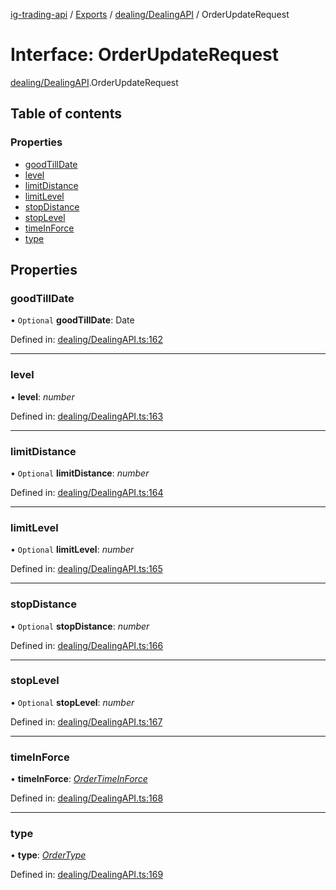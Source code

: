 [ig-trading-api](../README.md) / [Exports](../modules.md) / [dealing/DealingAPI](../modules/dealing_dealingapi.md) / OrderUpdateRequest

# Interface: OrderUpdateRequest

[dealing/DealingAPI](../modules/dealing_dealingapi.md).OrderUpdateRequest

## Table of contents

### Properties

- [goodTillDate](dealing_dealingapi.orderupdaterequest.md#goodtilldate)
- [level](dealing_dealingapi.orderupdaterequest.md#level)
- [limitDistance](dealing_dealingapi.orderupdaterequest.md#limitdistance)
- [limitLevel](dealing_dealingapi.orderupdaterequest.md#limitlevel)
- [stopDistance](dealing_dealingapi.orderupdaterequest.md#stopdistance)
- [stopLevel](dealing_dealingapi.orderupdaterequest.md#stoplevel)
- [timeInForce](dealing_dealingapi.orderupdaterequest.md#timeinforce)
- [type](dealing_dealingapi.orderupdaterequest.md#type)

## Properties

### goodTillDate

• `Optional` **goodTillDate**: Date

Defined in: [dealing/DealingAPI.ts:162](https://github.com/bennycode/ig-trading-api/blob/12afeb1/src/dealing/DealingAPI.ts#L162)

---

### level

• **level**: _number_

Defined in: [dealing/DealingAPI.ts:163](https://github.com/bennycode/ig-trading-api/blob/12afeb1/src/dealing/DealingAPI.ts#L163)

---

### limitDistance

• `Optional` **limitDistance**: _number_

Defined in: [dealing/DealingAPI.ts:164](https://github.com/bennycode/ig-trading-api/blob/12afeb1/src/dealing/DealingAPI.ts#L164)

---

### limitLevel

• `Optional` **limitLevel**: _number_

Defined in: [dealing/DealingAPI.ts:165](https://github.com/bennycode/ig-trading-api/blob/12afeb1/src/dealing/DealingAPI.ts#L165)

---

### stopDistance

• `Optional` **stopDistance**: _number_

Defined in: [dealing/DealingAPI.ts:166](https://github.com/bennycode/ig-trading-api/blob/12afeb1/src/dealing/DealingAPI.ts#L166)

---

### stopLevel

• `Optional` **stopLevel**: _number_

Defined in: [dealing/DealingAPI.ts:167](https://github.com/bennycode/ig-trading-api/blob/12afeb1/src/dealing/DealingAPI.ts#L167)

---

### timeInForce

• **timeInForce**: [_OrderTimeInForce_](../enums/dealing_dealingapi.ordertimeinforce.md)

Defined in: [dealing/DealingAPI.ts:168](https://github.com/bennycode/ig-trading-api/blob/12afeb1/src/dealing/DealingAPI.ts#L168)

---

### type

• **type**: [_OrderType_](../enums/dealing_dealingapi.ordertype.md)

Defined in: [dealing/DealingAPI.ts:169](https://github.com/bennycode/ig-trading-api/blob/12afeb1/src/dealing/DealingAPI.ts#L169)
